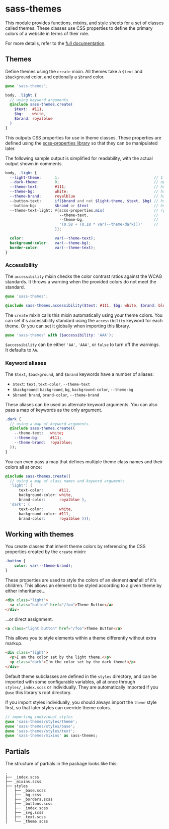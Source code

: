 # sass-themes

This module provides functions, mixins, and style sheets for a set of classes called themes. These classes use CSS properties to define the primary colors of a website in terms of their role.

For more details, refer to the [full documentation](https://dawaltconley.github.io/sass-themes/).

## Themes

Define themes using the `create` mixin. All themes take a `$text` and `$background` color, and optionally a `$brand` color.

```scss
@use 'sass-themes';

body, .light {
  // using keyword arguments
  @include sass-themes.create(
    $text:  #111,
    $bg:    white,
    $brand: royalblue
  )
}
```

This outputs CSS properties for use in theme classes. These properties are defined using the [scss-properties library](https://github.com/dawaltconley/scss-properties) so that they can be manipulated later.

The following sample output is simplified for readability, with the actual output shown in comments.

```scss
body, .light {
  --light-theme:      1;                                          // 1 if text color is darker than background, else 0
  --dark-theme:       0;                                          // opposite --light-theme
  --theme-text:       #111;                                       // hsla(var(--theme-text-h), var(--theme-text-s), var(--theme-text-l), var(--theme-text-a));
  --theme-bg:         white;                                      // hsla(var(--theme-bg-h), var(--theme-bg-s), var(--theme-bg-l), var(--theme-bg-a));
  --theme-brand:      royalblue                                   // hsla(var(--theme-brand-h), var(--theme-brand-s), var(--theme-brand-l), var(--theme-brand-a));
  --button-text:      if($brand and not $light-theme, $text, $bg) // hsla(var(--button-text-h), var(--button-text-s), var(--button-text-l), var(--button-text-a));
  --button-bg:        $brand or $text                             // hsla(var(--button-bg-h), var(--button-bg-s), var(--button-bg-l), var(--button-bg-a));
  --theme-text-light: #{scss-properties.mix(                      // rgba(calc((var(--theme-text-r) * (0.58 + (0.18 * var(--theme-dark)))) + (var(--theme-bg-r) * (1 - (0.58 + (0.18 * var(--theme-dark)))))),
                        --theme-text,                             //      calc((var(--theme-text-g) * (0.58 + (0.18 * var(--theme-dark)))) + (var(--theme-bg-g) * (1 - (0.58 + (0.18 * var(--theme-dark)))))),
                        --theme-bg,                               //      calc((var(--theme-text-b) * (0.58 + (0.18 * var(--theme-dark)))) + (var(--theme-bg-b) * (1 - (0.58 + (0.18 * var(--theme-dark)))))),
                        '(0.58 + (0.18 * var(--theme-dark)))'     //      calc((var(--theme-text-a) * (0.58 + (0.18 * var(--theme-dark)))) + (var(--theme-bg-a) * (1 - (0.58 + (0.18 * var(--theme-dark)))))));
                      )};

  color:              var(--theme-text);
  background-color:   var(--theme-bg);
  border-color:       var(--theme-text);
}
```

### Accessibility

The `accessibility` mixin checks the color contrast ratios against the WCAG standards. It throws a warning when the provided colors do not meet the standard.

```scss
@use 'sass-themes';

@include sass-themes.accessibility($text: #111, $bg: white, $brand: blue, $accessibility: 'AA');
```

The `create` mixin calls this mixin automatically using your theme colors. You can set it's accessibility standard using the `accessibility` keyword for each theme. Or you can set it globally when importing this library.

```scss
@use 'sass-themes' with ($accessibility: 'AAA');
```

`$accessibility` can be either `'AA'`, `'AAA'`, or `false` to turn off the warnings. It defaults to `AA`.

### Keyword aliases

The `$text`, `$background`, and `$brand` keywords have a number of aliases:

- `$text`: `text`, `text-color`, `--theme-text`
- `$background`: `background`, `bg`, `background-color`, `--theme-bg`
- `$brand`: `brand`, `brand-color`, `--theme-brand`

These aliases can be used as alternate keyword arguments. You can also pass a map of keywords as the only argument.

```scss
.dark {
  // using a map of keyword arguments
  @include sass-themes.create((
    --theme-text:   white;
    --theme-bg:     #111;
    --theme-brand:  royalblue;
  ));
}
```

You can even pass a map that defines multiple theme class names and their colors all at once:

```scss
@include sass-themes.create((
  // using a map of class names and keyword arguments
  'light': (
      text-color:       #111,
      background-color: white,
      brand-color:      royalblue ),
  'dark': (
      text-color:       white,
      background-color: #111,
      brand-color:      royalblue )));
```

## Working with themes

You create classes that inherit theme colors by referencing the CSS properties created by the `create` mixin:

```css
.button {
    color: var(--theme-brand);
}
```

These properties are used to style the colors of an element ***and*** all of it's children. This allows an element to be styled according to a given theme by either inheritance...

```html
<div class="light">
  <a class="button" href="/foo">Theme Button</a>
</div>
```

...or direct assignment.

```html
<a class="light button" href="/foo">Theme Button</a>
```

This allows you to style elements within a theme differently without extra markup.

```html
<div class="light">
  <p>I am the color set by the light theme.</p>
  <p class="dark">I'm the color set by the dark theme!</p>
</div>
```

Default theme subclasses are defined in the `styles` directory, and can be imported with some configurable variables, all at once through `styles/_index.scss` or individually. They are automatically imported if you `@use` this library's root directory.

If you import styles individually, you should always import the `theme` style first, so that later styles can override theme colors.

```scss
// importing individual styles
@use 'sass-themes/styles/theme';
@use 'sass-themes/styles/base';
@use 'sass-themes/styles/text';
@use 'sass-themes/mixins' as sass-themes;
```

## Partials

The structure of partials in the package looks like this:

```
.
├── _index.scss
├── _mixins.scss
├── styles
│   ├── _base.scss
│   ├── _bg.scss
│   ├── _borders.scss
│   ├── _buttons.scss
│   ├── _index.scss
│   ├── _svg.scss
│   ├── _text.scss
│   └── _theme.scss
```
